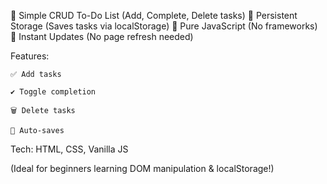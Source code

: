 📌 Simple CRUD To-Do List (Add, Complete, Delete tasks)
📌 Persistent Storage (Saves tasks via localStorage)
📌 Pure JavaScript (No frameworks)
📌 Instant Updates (No page refresh needed)

Features:

    ✅ Add tasks

    ✔️ Toggle completion

    🗑️ Delete tasks

    🔄 Auto-saves

Tech: HTML, CSS, Vanilla JS

(Ideal for beginners learning DOM manipulation & localStorage!)
